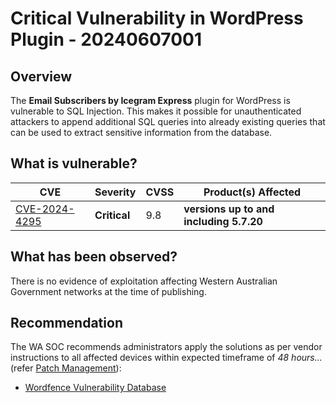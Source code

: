 # Critical Vulnerability in WordPress Plugin - 20240607001

## Overview

The **Email Subscribers by Icegram Express** plugin for WordPress is vulnerable to SQL Injection. This makes it possible for unauthenticated attackers to append additional SQL queries into already existing queries that can be used to extract sensitive information from the database.

## What is vulnerable?

| CVE                                                             | Severity     | CVSS | Product(s) Affected                     |
| --------------------------------------------------------------- | ------------ | ---- | --------------------------------------- |
| [CVE-2024-4295](https://nvd.nist.gov/vuln/detail/CVE-2024-4295) | **Critical** | 9.8  | **versions up to and including 5.7.20** |

## What has been observed?

There is no evidence of exploitation affecting Western Australian Government networks at the time of publishing.

## Recommendation

The WA SOC recommends administrators apply the solutions as per vendor instructions to all affected devices within expected timeframe of *48 hours...* (refer [Patch Management](../guidelines/patch-management.md)):

- [Wordfence Vulnerability Database](https://www.wordfence.com/threat-intel/vulnerabilities/wordpress-plugins/email-subscribers/email-subscribers-by-icegram-express-5720-unauthenticated-sql-injection-via-hash)
